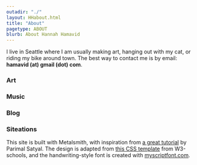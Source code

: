 ```yaml
---
outadir: "./"
layout: HHabout.html
title: "About"
pagetype: ABOUT
blurb: About Hannah Hamavid
---
```


I live in Seattle where I am usually making art, hanging out with my cat, or riding my bike around town.
The best way to contact me is by email: <span class="text-teal">**hamavid (at) gmail (dot) com**</span>.

### Art

### Music

### Blog

### Siteations
This site is built with Metalsmith, with inspiration from [a great tutorial](https://neustadt.fr/essays/crafting-a-simple-blog-with-metalsmith/) by Parimal Satyal. The design is adapted from [this CSS template](http://www.w3schools.com/w3css/tryw3css_templates_portfolio.htm) from W3-schools, and the handwriting-style font is created with [myscriptfont.com](http://myscriptfont.com).